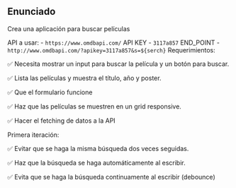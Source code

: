 ## Enunciado

Crea una aplicación para buscar películas

API a usar: - `https://www.omdbapi.com/`
API KEY - `3117a857`
END_POINT - `http://www.omdbapi.com/?apikey=3117a857&s=${serch}`
Requerimientos:

✅ Necesita mostrar un input para buscar la película y un botón para buscar.

✅ Lista las películas y muestra el título, año y poster.

✅ Que el formulario funcione

✅ Haz que las películas se muestren en un grid responsive.

✅ Hacer el fetching de datos a la API

Primera iteración:

✅ Evitar que se haga la misma búsqueda dos veces seguidas.

✅ Haz que la búsqueda se haga automáticamente al escribir.

✅ Evita que se haga la búsqueda continuamente al escribir (debounce)